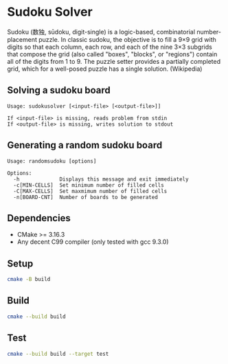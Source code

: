 # Sudoku Solver

Sudoku (数独, sūdoku, digit-single) is a logic-based, combinatorial number-placement puzzle. In classic sudoku, the objective is to fill a 9×9 grid with digits so that each column, each row, and each of the nine 3×3 subgrids that compose the grid (also called "boxes", "blocks", or "regions") contain all of the digits from 1 to 9. The puzzle setter provides a partially completed grid, which for a well-posed puzzle has a single solution. (Wikipedia)

## Solving a sudoku board

```
Usage: sudokusolver [<input-file> [<output-file>]]

If <input-file> is missing, reads problem from stdin
If <output-file> is missing, writes solution to stdout
```

## Generating a random sudoku board

```
Usage: randomsudoku [options]

Options:
  -h             Displays this message and exit immediately
  -c[MIN-CELLS]  Set minimum number of filled cells
  -C[MAX-CELLS]  Set maxmimum number of filled cells
  -n[BOARD-CNT]  Number of boards to be generated
```

## Dependencies

* CMake >= 3.16.3
* Any decent C99 compiler (only tested with gcc 9.3.0)

## Setup

```sh
cmake -B build
```

## Build

```sh
cmake --build build
```

## Test

```sh
cmake --build build --target test
```
